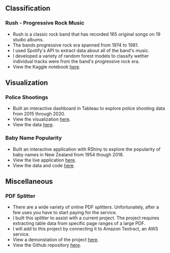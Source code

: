 ## Classification 

### Rush - Progressive Rock Music 
* Rush is a classic rock band that has recorded 165 original songs on 19 studio albums.
* The bands progressive rock era spanned from 1974 to 1981.
* I used Spotify's API to extract data about all of the band's music.
* I developed a variety of random forest models to classify wether individual tracks were from the band's progressive rock era.
* View the Kaggle notebook [here](https://www.kaggle.com/jordankeith/rush-progressive-rock-era).


## Visualization 

### Police Shootings
* Built an interactive dashboard in Tableau to explore police shooting data from 2015 through 2020.
* View the visualization [here](https://public.tableau.com/profile/jordan3434#!/vizhome/FatalPoliceShootings2015-2020_16098865748980/Dashboard).  
* View the data [here](https://github.com/washingtonpost/data-police-shootings).

### Baby Name Popularity
* Built an interactive application with RShiny to explore the popularity of baby names in New Zealand from 1954 though 2018.
* View the live application [here](https://jordan-neumann-1.shinyapps.io/rshiny/?_ga=2.223995675.1463876037.1609631665-1561344089.1609631665).
* View the data and code [here](https://github.com/Jordan-Neumann/RShiny-Baby-Names).

## Miscellaneous

### PDF Splitter
* There are a wide variety of online PDF splitters.  Unfortunately, after a few uses you have to start paying for the service.
* I built this splitter to assist with a current project.  The project requires extracting table data from specific page ranges of a large PDF.
* I will add to this project by connecting it to Amazon Textract, an AWS service.
* View a demonstation of the project [here](https://www.youtube.com/watch?v=_C38ecJLSb8).
* View the Github repository [here](https://github.com/Jordan-Neumann/PDF-Splitter).

